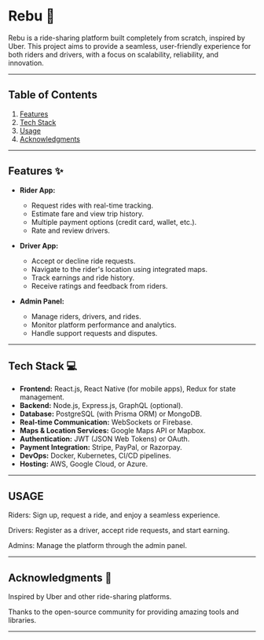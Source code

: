 # Rebu 🚗

Rebu is a ride-sharing platform built completely from scratch, inspired by Uber. This project aims to provide a seamless, user-friendly experience for both riders and drivers, with a focus on scalability, reliability, and innovation.

---

## Table of Contents
1. [Features](#features)
2. [Tech Stack](#tech-stack)
4. [Usage](#usage)
5. [Acknowledgments](#acknowledgments)

---

## Features ✨

- **Rider App:**
  - Request rides with real-time tracking.
  - Estimate fare and view trip history.
  - Multiple payment options (credit card, wallet, etc.).
  - Rate and review drivers.

- **Driver App:**
  - Accept or decline ride requests.
  - Navigate to the rider's location using integrated maps.
  - Track earnings and ride history.
  - Receive ratings and feedback from riders.

- **Admin Panel:**
  - Manage riders, drivers, and rides.
  - Monitor platform performance and analytics.
  - Handle support requests and disputes.

---

## Tech Stack 💻

- **Frontend:** React.js, React Native (for mobile apps), Redux for state management.
- **Backend:** Node.js, Express.js, GraphQL (optional).
- **Database:** PostgreSQL (with Prisma ORM) or MongoDB.
- **Real-time Communication:** WebSockets or Firebase.
- **Maps & Location Services:** Google Maps API or Mapbox.
- **Authentication:** JWT (JSON Web Tokens) or OAuth.
- **Payment Integration:** Stripe, PayPal, or Razorpay.
- **DevOps:** Docker, Kubernetes, CI/CD pipelines.
- **Hosting:** AWS, Google Cloud, or Azure.
  
---
##   USAGE

Riders: Sign up, request a ride, and enjoy a seamless experience.

Drivers: Register as a driver, accept ride requests, and start earning.

Admins: Manage the platform through the admin panel.

---
## Acknowledgments 🙏
Inspired by Uber and other ride-sharing platforms.

Thanks to the open-source community for providing amazing tools and libraries.


---
